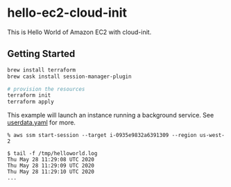 # hello-ec2-cloud-init

This is Hello World of Amazon EC2 with cloud-init.


## Getting Started

```sh
brew install terraform
brew cask install session-manager-plugin
```

```sh
# provision the resources
terraform init
terraform apply
```

This example will launch an instance running a background service.
See [userdata.yaml](userdata.yaml) for more.

```console
% aws ssm start-session --target i-0935e9832a6391309 --region us-west-2

$ tail -f /tmp/helloworld.log
Thu May 28 11:29:08 UTC 2020
Thu May 28 11:29:09 UTC 2020
Thu May 28 11:29:10 UTC 2020
...
```
